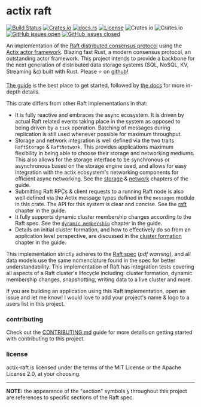 actix raft
==========
[![Build Status](https://travis-ci.com/railgun-rs/actix-raft.svg?branch=master)](https://travis-ci.com/railgun-rs/actix-raft)
[![Crates.io](https://img.shields.io/crates/v/actix-raft.svg)](https://crates.io/crates/actix-raft)
[![docs.rs](https://docs.rs/actix-raft/badge.svg)](https://docs.rs/actix-raft)
[![License](https://img.shields.io/badge/license-MIT%2FApache--2.0-blue)](LICENSE)
![Crates.io](https://img.shields.io/crates/d/actix-raft.svg)
![Crates.io](https://img.shields.io/crates/dv/actix-raft.svg)
[![GitHub issues open](https://img.shields.io/github/issues-raw/railgun-rs/actix-raft.svg)]()
[![GitHub issues closed](https://img.shields.io/github/issues-closed-raw/railgun-rs/actix-raft.svg)]()

An implementation of the [Raft distributed consensus protocol](https://raft.github.io/) using the [Actix actor framework](https://github.com/actix/actix). Blazing fast Rust, a modern consensus protocol, an outstanding actor framework. This project intends to provide a backbone for the next generation of distributed data storage systems (SQL, NoSQL, KV, Streaming &c) built with Rust. Please ⭐ on [github](https://github.com/railgun-rs/actix-raft)!

[The guide](https://railgun-rs.github.io/actix-raft) is the best place to get started, followed by [the docs](https://docs.rs/actix-raft/latest/actix_raft/) for more in-depth details.

This crate differs from other Raft implementations in that:
- It is fully reactive and embraces the async ecosystem. It is driven by actual Raft related events taking place in the system as opposed to being driven by a `tick` operation. Batching of messages during replication is still used whenever possible for maximum throughput.
- Storage and network integration is well defined via the two traits `RaftStorage` & `RaftNetwork`. This provides applications maximum flexibility in being able to choose their storage and networking mediums. This also allows for the storage interface to be synchronous or asynchronous based on the storage engine used, and allows for easy integration with the actix ecosystem's networking components for efficient async networking. See the [storage](https://railgun-rs.github.io/actix-raft/storage.html) & [network](https://railgun-rs.github.io/actix-raft/network.html) chapters of the guide.
- Submitting Raft RPCs & client requests to a running Raft node is also well defined via the Actix message types defined in the `messages` module in this crate. The API for this system is clear and concise. See the [raft](https://railgun-rs.github.io/actix-raft/raft.html) chapter in the guide.
- It fully supports dynamic cluster membership changes according to the Raft spec. See the [`dynamic membership`](https://railgun-rs.github.io/actix-raft/dynamic-membership.html) chapter in the guide.
- Details on initial cluster formation, and how to effectively do so from an application level perspective, are discussed in the [cluster formation](https://railgun-rs.github.io/actix-raft/cluster-formation.html) chapter in the guide.

This implementation strictly adheres to the [Raft spec](https://raft.github.io/raft.pdf) (*pdf warning*), and all data models use the same nomenclature found in the spec for better understandability. This implementation of Raft has integration tests covering all aspects of a Raft cluster's lifecycle including: cluster formation, dynamic membership changes, snapshotting, writing data to a live cluster and more.

If you are building an application using this Raft implementation, open an issue and let me know! I would love to add your project's name & logo to a users list in this project.

### contributing
Check out the [CONTRIBUTING.md](https://github.com/railgun-rs/actix-raft/blob/master/CONTRIBUTING.md) guide for more details on getting started with contributing to this project.

### license
actix-raft is licensed under the terms of the MIT License or the Apache License 2.0, at your choosing.

----

**NOTE:** the appearance of the "section" symbols `§` throughout this project are references to specific sections of the Raft spec.

